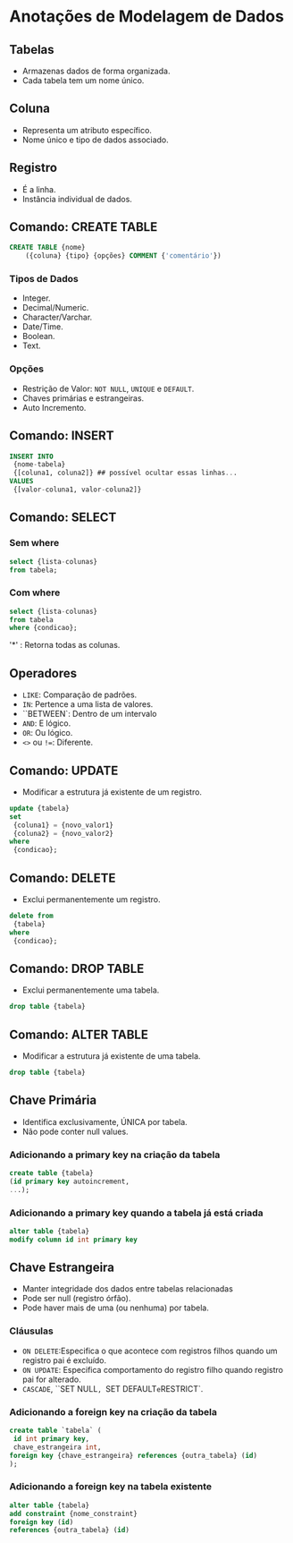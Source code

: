 # Anotações de Modelagem de Dados

## Tabelas
- Armazenas dados de forma organizada.
- Cada tabela tem um nome único.

## Coluna
- Representa um atributo específico.
- Nome único e tipo de dados associado.

## Registro
- É a linha.
- Instância individual de dados.

## Comando: CREATE TABLE
```sql
CREATE TABLE {nome}
    ({coluna} {tipo} {opções} COMMENT {'comentário'})
```

### Tipos de Dados
- Integer.
- Decimal/Numeric.
- Character/Varchar.
- Date/Time.
- Boolean. 
- Text.

### Opções
- Restrição de Valor: ``NOT NULL``, ``UNIQUE`` e ``DEFAULT``.
- Chaves primárias e estrangeiras.
- Auto Incremento.

## Comando: INSERT
```sql
INSERT INTO
 {nome-tabela}
 {[coluna1, coluna2]} ## possível ocultar essas linhas...
VALUES
 {[valor-coluna1, valor-coluna2]}
```

## Comando: SELECT
### Sem where
```sql
select {lista-colunas}
from tabela;
```

### Com where
```sql
select {lista-colunas}
from tabela
where {condicao};
```
'*' : Retorna todas as colunas.

## Operadores 
- `LIKE`: Comparação de padrões.
- `IN`: Pertence a uma lista de valores.
- ``BETWEEN`: Dentro de um intervalo
- `AND`: E lógico.
- `OR`: Ou lógico.
- `<>` ou `!=`: Diferente.

## Comando: UPDATE
- Modificar a estrutura já existente de um registro.
```sql
update {tabela}
set
 {coluna1} = {novo_valor1}
 {coluna2} = {novo_valor2}
where
 {condicao};
```

## Comando: DELETE
- Exclui permanentemente um registro.

```sql
delete from 
 {tabela}
where
 {condicao};
```

## Comando: DROP TABLE
- Exclui permanentemente uma tabela.
```sql
drop table {tabela}
```

## Comando: ALTER TABLE
- Modificar a estrutura já existente de uma tabela.
```sql
drop table {tabela}
```

## Chave Primária
- Identifica exclusivamente, ÚNICA por tabela.
- Não pode conter null values.

### Adicionando a primary key na criação da tabela
```sql
create table {tabela}
(id primary key autoincrement, 
...);
```
### Adicionando a primary key quando a tabela já está criada
```sql
alter table {tabela}
modify column id int primary key
```

## Chave Estrangeira
- Manter integridade dos dados entre tabelas relacionadas
- Pode ser null (registro órfão).
- Pode haver mais de uma (ou nenhuma) por tabela.

### Cláusulas
- `ON DELETE`:Especifica o que acontece com registros filhos quando um registro pai é excluído.
- `ON UPDATE`: Especifica comportamento do registro filho quando registro pai for alterado.
- `CASCADE`, ``SET NULL`, `SET DEFAULT` e `RESTRICT`.

### Adicionando a foreign key na criação da tabela
```sql
create table `tabela` (
 id int primary key, 
 chave_estrangeira int,
foreign key {chave_estrangeira} references {outra_tabela} (id)
);
```
### Adicionando a foreign key na tabela existente
```sql
alter table {tabela}
add constraint {nome_constraint}
foreign key (id)
references {outra_tabela} (id)
```
